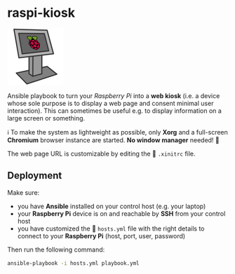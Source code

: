 # raspi-kiosk

![icon](icon-128.png)

Ansible playbook to turn your _Raspberry Pi_ into a **web kiosk** (i.e. a device whose sole purpose is to display a web page and consent minimal user interaction). This can sometimes be useful e.g. to display information on a large screen or something.

:information_source: To make the system as lightweight as possible, only **Xorg** and a full-screen **Chromium** browser instance are started. **No window manager** needed! :slightly_smiling_face:

The web page URL is customizable by editing the :page_facing_up: `.xinitrc` file.

## Deployment

Make sure:

- you have **Ansible** installed on your control host (e.g. your laptop)
- your **Raspberry Pi** device is on and reachable by **SSH** from your control host
- you have customized the :page_facing_up: `hosts.yml` file with the right details to connect to your **Raspberry Pi** (host, port, user, password)

Then run the following command:

```bash
ansible-playbook -i hosts.yml playbook.yml
```
